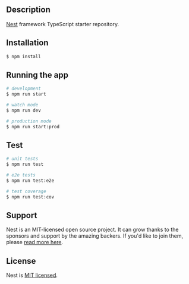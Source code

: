 
## Description
[Nest](https://github.com/nestjs/nest) framework TypeScript starter repository.

## Installation
```bash
$ npm install
```

## Running the app
```bash
# development
$ npm run start

# watch mode
$ npm run dev

# production mode
$ npm run start:prod
```

## Test
```bash
# unit tests
$ npm run test

# e2e tests
$ npm run test:e2e

# test coverage
$ npm run test:cov
```

## Support
Nest is an MIT-licensed open source project. It can grow thanks to the sponsors and support by the amazing backers. If you'd like to join them, please [read more here](https://docs.nestjs.com/support).

## License
Nest is [MIT licensed](LICENSE).
